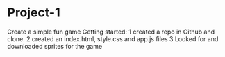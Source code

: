 # Project-1
Create a simple fun game
Getting started: 
1 created a repo in Github and clone.
2 created an index.html, style.css and app.js files
3 Looked for and downloaded sprites for the game